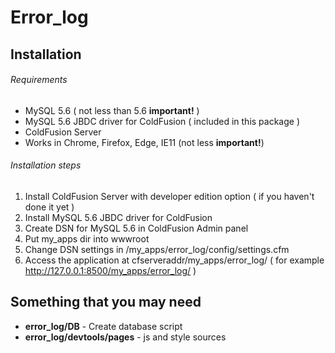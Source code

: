 # Error_log
## Installation
###### Requirements
- MySQL 5.6 ( not less than 5.6 **important!** )
- MySQL 5.6 JBDC driver for ColdFusion ( included in this package  )
- ColdFusion Server
- Works in Chrome, Firefox, Edge, IE11 (not less **important!**)

###### Installation steps
1. Install ColdFusion Server with developer edition option ( if you haven't done it yet  )
2. Install MySQL 5.6 JBDC driver for ColdFusion
3. Create DSN for MySQL 5.6 in ColdFusion Admin panel
4. Put my_apps dir into wwwroot
5. Change DSN settings in /my_apps/error_log/config/settings.cfm
6. Access the application at cfserveraddr/my_apps/error_log/ ( for example http://127.0.0.1:8500/my_apps/error_log/ )

## Something that you may need
- **error_log/DB** - Create database script
- **error_log/devtools/pages** - js and style sources
